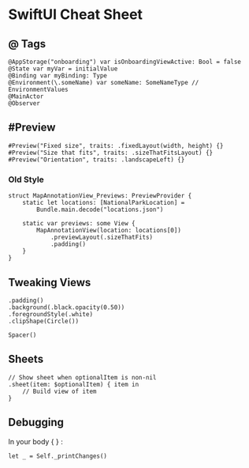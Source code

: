 # SwiftUI Cheat Sheet

## @ Tags

    @AppStorage("onboarding") var isOnboardingViewActive: Bool = false
    @State var myVar = initialValue
    @Binding var myBinding: Type
    @Environment(\.someName) var someName: SomeNameType // EnvironmentValues
    @MainActor
    @Observer

## #Preview

    #Preview("Fixed size", traits: .fixedLayout(width, height) {}
    #Preview("Size that fits", traits: .sizeThatFitsLayout) {}
    #Preview("Orientation", traits: .landscapeLeft) {}
    
### Old Style

	struct MapAnnotationView_Previews: PreviewProvider {
	    static let locations: [NationalParkLocation] =
	    	Bundle.main.decode("locations.json")

	    static var previews: some View {
    	    MapAnnotationView(location: locations[0])
        	    .previewLayout(.sizeThatFits)
            	.padding()
 	    }
    }
 
## Tweaking Views

    .padding()
    .background(.black.opacity(0.50))
    .foregroundStyle(.white)
    .clipShape(Circle())

    Spacer()

## Sheets

	// Show sheet when optionalItem is non-nil
    .sheet(item: $optionalItem) { item in
        // Build view of item
    }

## Debugging
In your body { } :

	let _ = Self._printChanges()